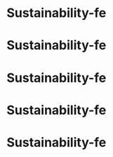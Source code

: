 # Sustainability-fe
# Sustainability-fe
# Sustainability-fe
# Sustainability-fe
# Sustainability-fe
